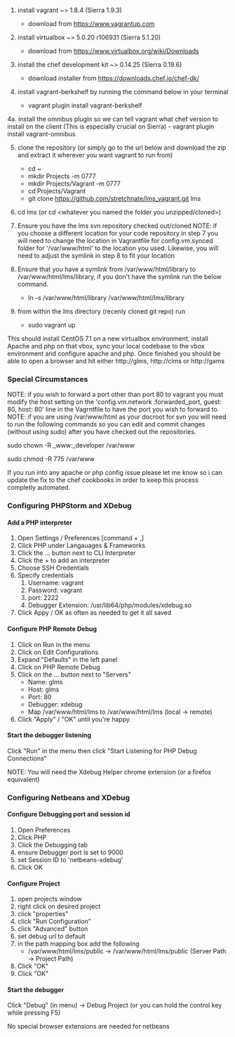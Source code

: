 1. install vagrant ~> 1.8.4 (Sierra 1.9.3)
	- download from https://www.vagrantup.com

2. install virtualbox ~> 5.0.20 r106931 (Sierra 5.1.20)
	- download from https://www.virtualbox.org/wiki/Downloads

3. install the chef development kit ~> 0.14.25 (Sierra 0.19.6)
	- download installer from https://downloads.chef.io/chef-dk/

4. install vagrant-berkshelf by running the command below in your terminal
	- vagrant plugin install vagrant-berkshelf

4a. install the omnibus plugin so we can tell vagrant what chef version to install on the client (This is especially crucial on Sierra)
	- vagrant plugin install vagrant-omnibus

5. clone the repository (or simply go to the url below and download the zip and extract it wherever you want vagrant to run from)
	- cd ~
	- mkdir Projects -m 0777
	- mkdir Projects/Vagrant -m 0777
	- cd Projects/Vagrant
	- git clone https://github.com/stretchnate/lms_vagrant.git lms

6. cd lms (or cd <whatever you named the folder you unzipped/cloned>)

7. Ensure you have the lms svn repository checked out/cloned
NOTE: if you choose a different location for your code repository in step 7 you will need to change the location in Vagrantfile for config.vm.synced folder for '/var/www/html' to the location you used.
Likewise, you will need to adjust the symlink in step 8 to fit your location

8. Ensure that you have a symlink from /var/www/html/library to /var/www/html/lms/library, if you don't have the symlink run the below command.
	- ln -s /var/www/html/library /var/www/html/lms/library

9. from within the lms directory (recenly cloned git repo) run
	- sudo vagrant up

This should install CentOS 7.1 on a new virtualbox environment, install Apache and php on that vbox, sync your local codebase to the vbox environment and configure apache and php.
Once finished you should be able to open a browser and hit either http://glms, http://clms or http://gams

### Special Circumstances
NOTE: if you wish to forward a port other than port 80 to vagrant you must modify the host setting on the 'config.vm.network :forwarded_port, guest: 80, host: 80' line in the Vagrntfile to have the port you wish to forward to.
NOTE: if you are using /var/www/html as your docroot for svn you will need to run the following commands so you can edit and commit changes (without using sudo) after you have checked out the repositories.

sudo chown -R _www:_developer /var/www

sudo chmod -R 775 /var/www

If you run into any apache or php config issue please let me know so i can update the fix to the chef cookbooks in order to keep this process completly automated.


### Configuring PHPStorm and XDebug
#### Add a PHP interpreter
1. Open Settings / Preferences [command + ,]
2. Click PHP under Langauages & Frameworks
3. Click the ... button next to CLI Interpreter
4. Click the + to add an interpreter
5. Choose SSH Credentials
6. Specify credentials
	1. Username: vagrant
	2. Password: vagrant
	3. port: 2222
	4. Debugger Extension: /usr/lib64/php/modules/xdebug.so
7. Click Appy / OK as often as needed to get it all saved

#### Configure PHP Remote Debug
1. Click on Run in the menu
2. Click on Edit Configurations
3. Expand "Defaults" in the left panel
4. Click on PHP Remote Debug
5. Click on the ... button next to "Servers"
	* Name: glms
	* Host: glms
	* Port: 80
	* Debugger: xdebug
	* Map /var/www/html/lms to /var/www/html/lms (local -> remote)
6. Click "Apply" / "OK" until you're happy.

#### Start the debugger listening
Click "Run" in the menu then click "Start Listening for PHP Debug Connections"

NOTE: You will need the Xdebug Helper chrome extension (or a firefox equivalent)

### Configuring Netbeans and XDebug
#### Configure Debugging port and session id
1. Open Preferences
2. Click PHP
3. Click the Debugging tab
4. ensure Debugger port is set to 9000
5. set Session ID to 'netbeans-xdebug'
6. Click OK

#### Configure Project
1. open projects window
2. right click on desired project <lms>
3. click "properties"
4. click "Run Configuration"
5. click "Advanced" button
6. set debug url to default
7. in the path mapping box add the following 
	* /var/www/html/lms/public -> /var/www/html/lms/public (Server Path -> Project Path)
8. Click "OK"
9. Click "OK"

#### Start the debugger
Click "Debug" (in menu) -> Debug Project (or you can hold the control key while pressing F5)

No special browser extensions are needed for netbeans
